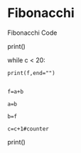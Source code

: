 # Fibonacchi

Fibonacchi Code

print()

while c < 20:

    print(f,end="")
   

    f=a+b
   
    a=b
   
    b=f
   
    c=c+1#counter
   
print()
